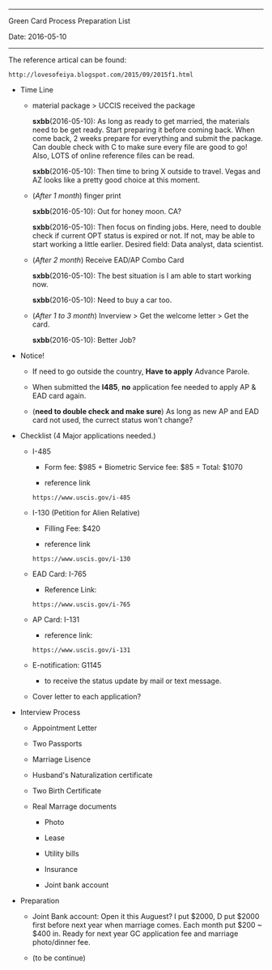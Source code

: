 -----------------------------------------------------
Green Card Process Preparation List

Date: 2016-05-10

-----------------------------------------------------

The reference artical can be found:

```
http://lovesofeiya.blogspot.com/2015/09/2015f1.html
```

* Time Line

	* material package > UCCIS received the package

		**sxbb**(2016-05-10): As long as ready to get married, the materials
		need to be get ready. Start preparing it before coming back. When come
		back, 2 weeks prepare for everything and submit the package. Can double
		check with C to make sure every file are good to go! Also, LOTS of 
		online reference files can be read.

		**sxbb**(2016-05-10): Then time to bring X outside to travel. Vegas and
		AZ looks like a pretty good choice at this moment.

	* (*After 1 month*) finger print

		**sxbb**(2016-05-10): Out for honey moon. CA?

		**sxbb**(2016-05-10): Then focus on finding jobs. Here, need to double
		check if current OPT status is expired or not. If not, may be able to 
		start working a little earlier. Desired field: Data analyst, data
		scientist. 

	* (*After 2 month*) Receive EAD/AP Combo Card

		**sxbb**(2016-05-10): The best situation is I am able to start working 
		now. 

		**sxbb**(2016-05-10): Need to buy a car too.

	* (*After 1 to 3 month*) Inverview > Get the welcome letter > Get the card.

		**sxbb**(2016-05-10): Better Job?

* Notice!

	* If need to go outside the country, **Have to apply** Advance Parole.

	* When submitted the **I485**, **no** application fee needed to apply AP & 
	EAD card again.

	* (**need to double check and make sure**) As long as new AP and EAD card 
	not used, the currect status won't change?

* Checklist (4 Major applications needed.)

	* I-485

		* Form fee: $985 + Biometric Service fee: $85 = Total: $1070

		* reference link

		```
		https://www.uscis.gov/i-485
		```

	* I-130 (Petition for Alien Relative)

		* Filling Fee: $420

		* reference link

		```
		https://www.uscis.gov/i-130
		``` 

	* EAD Card: I-765

		* Reference Link: 

		```
		https://www.uscis.gov/i-765
		```

	* AP Card: I-131

		* reference link:

		```
		https://www.uscis.gov/i-131
		```

	* E-notification: G1145

		* to receive the status update by mail or text message.

	* Cover letter to each application?

* Interview Process

	* Appointment Letter

	* Two Passports

	* Marriage Lisence

	* Husband's Naturalization certificate

	* Two Birth Certificate

	* Real Marrage documents

		* Photo

		* Lease

		* Utility bills

		* Insurance

		* Joint bank account

* Preparation

	* Joint Bank account: Open it this Auguest? I put $2000, D put $2000 first
	before next year when marriage comes. Each month put $200 ~ $400 in. Ready
	for next year GC application fee and marriage photo/dinner fee.

	* (to be continue)



